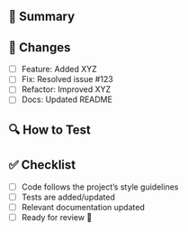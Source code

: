 ## 📌 Summary
<!-- Briefly explain what this PR does -->

## 🔄 Changes
- [ ] Feature: Added XYZ
- [ ] Fix: Resolved issue #123
- [ ] Refactor: Improved XYZ
- [ ] Docs: Updated README

## 🔍 How to Test
<!-- Steps for reviewers to test your changes -->

## ✅ Checklist
- [ ] Code follows the project’s style guidelines
- [ ] Tests are added/updated
- [ ] Relevant documentation updated
- [ ] Ready for review 🚀

